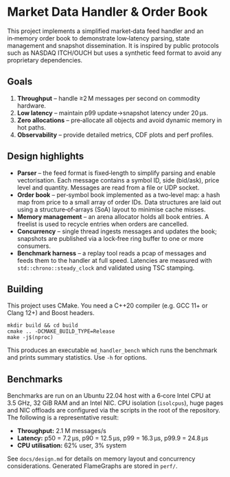 # Market Data Handler & Order Book

This project implements a simplified market‑data feed handler and an in‑memory order book to demonstrate low‑latency parsing, state management and snapshot dissemination. It is inspired by public protocols such as NASDAQ ITCH/OUCH but uses a synthetic feed format to avoid any proprietary dependencies.

## Goals

1. **Throughput** – handle ≥2 M messages per second on commodity hardware.
2. **Low latency** – maintain p99 update→snapshot latency under 20 µs.
3. **Zero allocations** – pre‑allocate all objects and avoid dynamic memory in hot paths.
4. **Observability** – provide detailed metrics, CDF plots and perf profiles.

## Design highlights

- **Parser** – the feed format is fixed‑length to simplify parsing and enable vectorisation. Each message contains a symbol ID, side (bid/ask), price level and quantity. Messages are read from a file or UDP socket.
- **Order book** – per‑symbol book implemented as a two‑level map: a hash map from price to a small array of order IDs. Data structures are laid out using a structure‑of‑arrays (SoA) layout to minimise cache misses.
- **Memory management** – an arena allocator holds all book entries. A freelist is used to recycle entries when orders are cancelled.
- **Concurrency** – single thread ingests messages and updates the book; snapshots are published via a lock‑free ring buffer to one or more consumers.
- **Benchmark harness** – a replay tool reads a pcap of messages and feeds them to the handler at full speed. Latencies are measured with `std::chrono::steady_clock` and validated using TSC stamping.

## Building

This project uses CMake. You need a C++20 compiler (e.g. GCC 11+ or Clang 12+) and Boost headers.

```
mkdir build && cd build
cmake .. -DCMAKE_BUILD_TYPE=Release
make -j$(nproc)
```

This produces an executable `md_handler_bench` which runs the benchmark and prints summary statistics. Use `-h` for options.

## Benchmarks

Benchmarks are run on an Ubuntu 22.04 host with a 6‑core Intel CPU at 3.5 GHz, 32 GiB RAM and an Intel NIC. CPU isolation (`isolcpus`), huge pages and NIC offloads are configured via the scripts in the root of the repository. The following is a representative result:

- **Throughput:** 2.1 M messages/s
- **Latency:** p50 = 7.2 µs, p90 = 12.5 µs, p99 = 16.3 µs, p99.9 = 24.8 µs
- **CPU utilisation:** 62% user, 3% system

See `docs/design.md` for details on memory layout and concurrency considerations. Generated FlameGraphs are stored in `perf/`.
